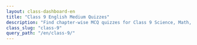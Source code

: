 ```yaml
---
layout: class-dashboard-en
title: "Class 9 English Medium Quizzes"
description: "Find chapter-wise MCQ quizzes for Class 9 Science, Math, and other subjects in English."
class_slug: "class-9"
query_path: "/en/class-9/"
---
```

